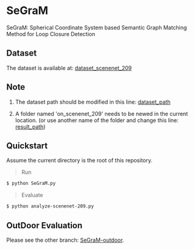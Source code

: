 # SeGraM
SeGraM: Spherical Coordinate System based Semantic Graph Matching Method for Loop Closure Detection
## Dataset
The dataset is available at: [dataset_scenenet_209](https://drive.google.com/file/d/1TMKp0iFraOTDhiLa-xvTD_-svpn5nyM8/view?usp=drive_link)

## Note
1. The dataset path should be modified in this line: [dataset_path](https://github.com/BIT-TYJ/SeGraM/blob/4191628d98c36061eb8ae99883b14b712241857d/SeGraM.py#L806)

2. A folder named 'on_scenenet_209' needs to be newed in the current location.  (or use another name of the folder and change this line: [result_path](https://github.com/BIT-TYJ/SeGraM/blob/4191628d98c36061eb8ae99883b14b712241857d/SeGraM.py#L31C30-L31C45))

## Quickstart
Assume the current directory is the root of this repository.

> Run
```sh
$ python SeGraM.py
```

> Evaluate
```sh
$ python analyze-scenenet-209.py
```
## OutDoor Evaluation
Please see the other branch: [SeGraM-outdoor](https://github.com/PaMoSplat-old/SeGraM-outdoor).
